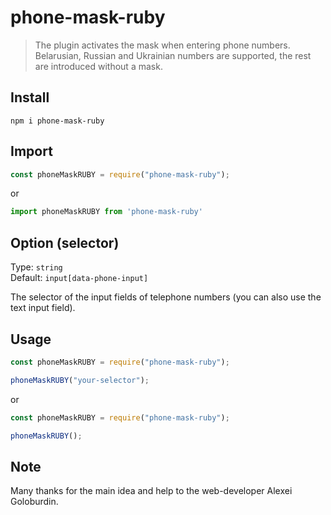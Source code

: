 # phone-mask-ruby

> The plugin activates the mask when entering phone numbers. Belarusian, Russian and Ukrainian numbers are supported, the rest are introduced without a mask.

## Install

```shell
npm i phone-mask-ruby
```

## Import

```javascript
const phoneMaskRUBY = require("phone-mask-ruby");
```
or

```javascript
import phoneMaskRUBY from 'phone-mask-ruby'
```

## Option (selector)

Type: `string`<br>
Default: `input[data-phone-input]`<br>

The selector of the input fields of telephone numbers (you can also use the text input field).

## Usage

```javascript
const phoneMaskRUBY = require("phone-mask-ruby");

phoneMaskRUBY("your-selector");
```

or

```javascript
const phoneMaskRUBY = require("phone-mask-ruby");

phoneMaskRUBY();
```

## Note

Many thanks for the main idea and help to the web-developer Alexei Goloburdin.
